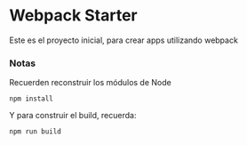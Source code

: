 # Webpack Starter

Este es el proyecto inicial, para crear apps utilizando webpack

### Notas
Recuerden reconstruir los módulos de Node
```
npm install
```

Y para construir el build, recuerda:

```
npm run build
```